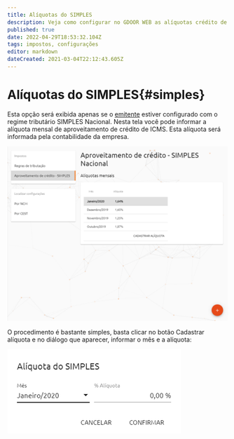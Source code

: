 ```yaml
---
title: Alíquotas do SIMPLES
description: Veja como configurar no GDOOR WEB as alíquotas crédito de ICMS para empresas optantes pelo SIMPLES Nacional
published: true
date: 2022-04-29T18:53:32.104Z
tags: impostos, configurações
editor: markdown
dateCreated: 2021-03-04T22:12:43.605Z
---
```


# Alíquotas do SIMPLES{#simples}

Esta opção será exibida apenas se o [emitente](/configuracoes/emitente) estiver configurado com o regime tributário SIMPLES Nacional. Nesta tela você pode informar a alíquota mensal de aproveitamento de crédito de ICMS. Esta alíquota será informada pela contabilidade da empresa.

![Configuração de alíquotas de aproveitamento de crédito do SIMPLES](/config/impostos/aliquotas-simples.png)

O procedimento é bastante simples, basta clicar no botão <span class=mat-button>Cadastrar alíquota</span> e no diálogo que aparecer, informar o mês e a alíquota:

![Diálogo para adicionar alíquota](/config/impostos/adicionar-aliquota-simples.png)